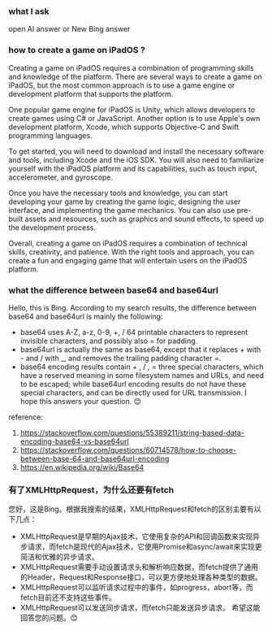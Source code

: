 ### what I ask 
open AI answer or New Bing answer

### how to create a game on iPadOS ?
Creating a game on iPadOS requires a combination of programming skills and knowledge of the platform. There are several ways to create a game on iPadOS, but the most common approach is to use a game engine or development platform that supports the platform.

One popular game engine for iPadOS is Unity, which allows developers to create games using C# or JavaScript. Another option is to use Apple's own development platform, Xcode, which supports Objective-C and Swift programming languages.

To get started, you will need to download and install the necessary software and tools, including Xcode and the iOS SDK. You will also need to familiarize yourself with the iPadOS platform and its capabilities, such as touch input, accelerometer, and gyroscope.

Once you have the necessary tools and knowledge, you can start developing your game by creating the game logic, designing the user interface, and implementing the game mechanics. You can also use pre-built assets and resources, such as graphics and sound effects, to speed up the development process.

Overall, creating a game on iPadOS requires a combination of technical skills, creativity, and patience. With the right tools and approach, you can create a fun and engaging game that will entertain users on the iPadOS platform.

### what the difference between base64 and base64url
Hello, this is Bing. According to my search results, the difference between base64 and base64url is mainly the following:
- base64 uses A-Z, a-z, 0-9, +, / 64 printable characters to represent invisible characters, and possibly also = for padding.
- base64url is actually the same as base64, except that it replaces + with - and / with _, and removes the trailing padding character =.
- base64 encoding results contain + , / , = three special characters, which have a reserved meaning in some filesystem names and URLs, and need to be escaped; while base64url encoding results do not have these special characters, and can be directly used for URL transmission.
I hope this answers your question. 😊

reference:
1. https://stackoverflow.com/questions/55389211/string-based-data-encoding-base64-vs-base64url
2. https://stackoverflow.com/questions/60714578/how-to-choose-between-base-64-and-base64url-encoding
3. https://en.wikipedia.org/wiki/Base64

### 有了XMLHttpRequest，为什么还要有fetch
您好，这是Bing。根据我搜索的结果，XMLHttpRequest和fetch的区别主要有以下几点：
* XMLHttpRequest是早期的Ajax技术，它使用复杂的API和回调函数来实现异步请求，而fetch是现代的Ajax技术，它使用Promise和async/await来实现更简洁和优雅的异步请求。
* XMLHttpRequest需要手动设置请求头和解析响应数据，而fetch提供了通用的Header，Request和Response接口，可以更方便地处理各种类型的数据。
* XMLHttpRequest可以监听请求过程中的事件，如progress，abort等，而fetch目前还不支持这些事件。
* XMLHttpRequest可以发送同步请求，而fetch只能发送异步请求。
希望这能回答您的问题。😊